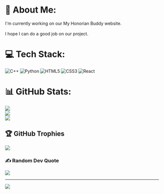 # 💫 About Me:
I'm currently working on our My Honorian Buddy website.<br><br>I hope I can do a good job on our project.<br>


# 💻 Tech Stack:
![C++](https://img.shields.io/badge/c++-%2300599C.svg?style=for-the-badge&logo=c%2B%2B&logoColor=white) ![Python](https://img.shields.io/badge/python-3670A0?style=for-the-badge&logo=python&logoColor=ffdd54) ![HTML5](https://img.shields.io/badge/html5-%23E34F26.svg?style=for-the-badge&logo=html5&logoColor=white) ![CSS3](https://img.shields.io/badge/css3-%231572B6.svg?style=for-the-badge&logo=css3&logoColor=white) ![React](https://img.shields.io/badge/react-%2320232a.svg?style=for-the-badge&logo=react&logoColor=%2361DAFB)
# 📊 GitHub Stats:
![](https://github-readme-stats.vercel.app/api?username=Seshiruu&theme=dark&hide_border=false&include_all_commits=true&count_private=true)<br>
![](https://github-readme-streak-stats.herokuapp.com/?user=Seshiruu&theme=dark&hide_border=false)<br>
![](https://github-readme-stats.vercel.app/api/top-langs/?username=Seshiruu&theme=dark&hide_border=false&include_all_commits=true&count_private=true&layout=compact)<br>

## 🏆 GitHub Trophies
![](https://github-profile-trophy.vercel.app/?username=Seshiruu&theme=radical&no-frame=false&no-bg=false&margin-w=4)

### ✍️ Random Dev Quote
![](https://quotes-github-readme.vercel.app/api?type=horizontal&theme=radical)

---
[![](https://visitcount.itsvg.in/api?id=Seshiruu&icon=0&color=0)](https://visitcount.itsvg.in)

<!-- Proudly created with GPRM ( https://gprm.itsvg.in ) -->

